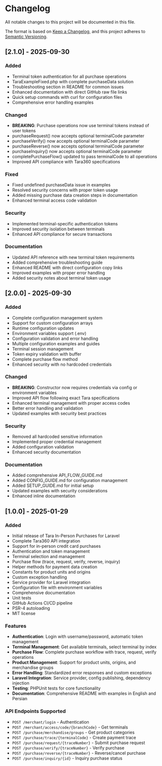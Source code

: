 # Changelog

All notable changes to this project will be documented in this file.

The format is based on [Keep a Changelog](https://keepachangelog.com/en/1.0.0/),
and this project adheres to [Semantic Versioning](https://semver.org/spec/v2.0.0.html).

## [2.1.0] - 2025-09-30

### Added

- Terminal token authentication for all purchase operations
- TaraExampleFixed.php with complete purchaseData solution
- Troubleshooting section in README for common issues
- Enhanced documentation with direct GitHub raw file links
- Quick setup commands with curl for configuration files
- Comprehensive error handling examples

### Changed

- **BREAKING**: Purchase operations now use terminal tokens instead of user tokens
- purchaseRequest() now accepts optional terminalCode parameter
- purchaseVerify() now accepts optional terminalCode parameter  
- purchaseReverse() now accepts optional terminalCode parameter
- purchaseInquiry() now accepts optional terminalCode parameter
- completePurchaseFlow() updated to pass terminalCode to all operations
- Improved API compliance with Tara360 specifications

### Fixed

- Fixed undefined purchaseData issue in examples
- Resolved security concerns with proper token usage
- Added missing purchase data creation steps in documentation
- Enhanced terminal access code validation

### Security

- Implemented terminal-specific authentication tokens
- Improved security isolation between terminals
- Enhanced API compliance for secure transactions

### Documentation

- Updated API reference with new terminal token requirements
- Added comprehensive troubleshooting guide
- Enhanced README with direct configuration copy links
- Improved examples with proper error handling
- Added security notes about terminal token usage

## [2.0.0] - 2025-09-30

### Added

- Complete configuration management system
- Support for custom configuration arrays
- Runtime configuration updates
- Environment variables support (.env)
- Configuration validation and error handling
- Multiple configuration examples and guides
- Terminal session management
- Token expiry validation with buffer
- Complete purchase flow method
- Enhanced security with no hardcoded credentials

### Changed

- **BREAKING**: Constructor now requires credentials via config or environment variables
- Improved API flow following exact Tara specifications
- Enhanced terminal management with proper access codes
- Better error handling and validation
- Updated examples with security best practices

### Security

- Removed all hardcoded sensitive information
- Implemented proper credential management
- Added configuration validation
- Enhanced security documentation

### Documentation

- Added comprehensive API_FLOW_GUIDE.md
- Added CONFIG_GUIDE.md for configuration management
- Added SETUP_GUIDE.md for initial setup
- Updated examples with security considerations
- Enhanced inline documentation

## [1.0.0] - 2025-01-29

### Added

- Initial release of Tara In-Person Purchases for Laravel
- Complete Tara360 API integration
- Support for in-person credit card purchases
- Authentication and token management
- Terminal selection and management
- Purchase flow (trace, request, verify, reverse, inquiry)
- Helper methods for payment data creation
- Constants for product units and origins
- Custom exception handling
- Service provider for Laravel integration
- Configuration file with environment variables
- Comprehensive documentation
- Unit tests
- GitHub Actions CI/CD pipeline
- PSR-4 autoloading
- MIT license

### Features

- **Authentication**: Login with username/password, automatic token management
- **Terminal Management**: Get available terminals, select terminal by index
- **Purchase Flow**: Complete purchase workflow with trace, request, verify operations
- **Product Management**: Support for product units, origins, and merchandise groups
- **Error Handling**: Standardized error responses and custom exceptions
- **Laravel Integration**: Service provider, config publishing, dependency injection
- **Testing**: PHPUnit tests for core functionality
- **Documentation**: Comprehensive README with examples in English and Persian

### API Endpoints Supported

- `POST /merchant/login` - Authentication
- `POST /merchant/access/code/{branchCode}` - Get terminals
- `POST /purchase/merchandise/groups` - Get product categories
- `POST /purchase/trace/{terminalCode}` - Create payment trace
- `POST /purchase/request/{traceNumber}` - Submit purchase request
- `POST /purchase/verify/{traceNumber}` - Verify purchase
- `POST /purchase/reverse/{traceNumber}` - Reverse/cancel purchase
- `POST /purchase/inquiry/{id}` - Inquiry purchase status
